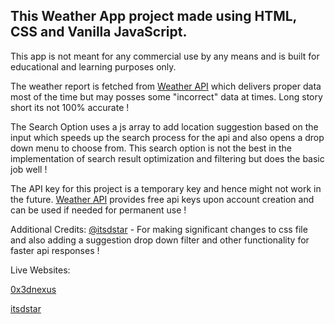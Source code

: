 ## This Weather App project made using HTML, CSS and Vanilla JavaScript. 

This app is not meant for any commercial use by any means and is built for educational and learning purposes only.

The weather report is fetched from [Weather API](https://www.weatherapi.com/) which delivers proper data most of the time but may posses some "incorrect" data at times. Long story short its not 100% accurate !

The Search Option uses a js array to add location suggestion based on the input which speeds up the search process for the api and also opens a drop down menu to choose from. This search option is not the best in the implementation of 
search result optimization and filtering but does the basic job well !

The API key for this project is a temporary key and hence might not work in the future. [Weather API](https://www.weatherapi.com/) provides free api keys upon account creation and can be used if needed for permanent use !

Additional Credits: [@itsdstar](https://github.com/itsdstar) - For making significant changes to css file and also adding a suggestion drop down filter and other functionality for faster api responses !

Live Websites: 

[0x3dnexus](https://0x3dnexus.github.io/Weather_app/)

[itsdstar](https://itsdstar.github.io/Weather_app/)
